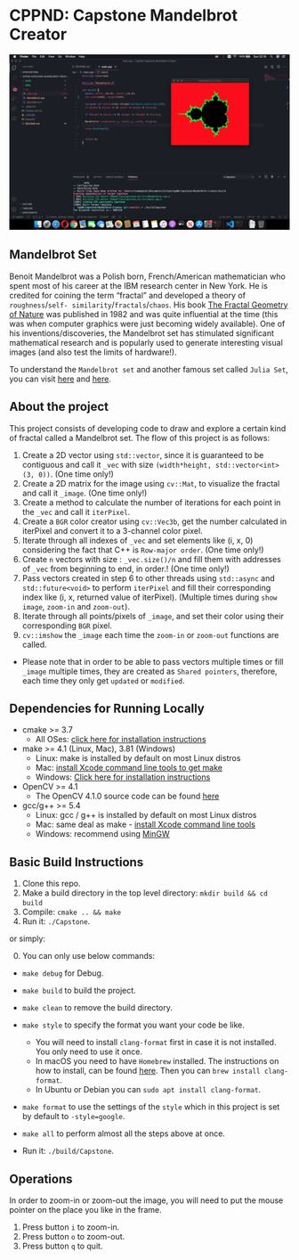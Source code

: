 # CPPND: Capstone Mandelbrot Creator
<img src="data/Mandelbrot_Creator.png"/>

## Mandelbrot Set
Benoit Mandelbrot was a Polish born, French/American mathematician who spent most of his career at the IBM research center in New York. He is credited for coining the term “fractal” and developed a theory of `roughness`/`self- similarity`/`fractals`/`chaos`. His book [The Fractal Geometry of Nature](https://www.amazon.com/Fractal-Geometry-Nature-Benoit-Mandelbrot/dp/0716711869) was published in 1982 and was quite influential at the time (this was when computer graphics were just becoming widely available). One of his inventions/discoveries, the Mandelbrot set has stimulated significant mathematical research and is popularly used to generate interesting visual images (and also test the limits of hardware!). 

To understand the `Mandelbrot set` and another famous set called `Julia Set`, you can visit [here](http://www.math.uchicago.edu/~may/VIGRE/VIGRE2009/REUPapers/Avalos-Bock.pdf) and [here](http://sites.science.oregonstate.edu/~koslickd/Mandelbrot.pdf).

## About the project
This project consists of developing code to draw and explore a certain kind of fractal called a Mandelbrot set. The flow of this project is as follows:

1. Create a 2D vector using `std::vector`, since it is guaranteed to be contiguous and call it `_vec` with size `(width*height, std::vector<int> (3, 0))`. (One time only!)
2. Create a 2D matrix for the image using `cv::Mat`, to visualize the fractal and call it `_image`. (One time only!)
3. Create a method to calculate the number of iterations for each point in the `_vec` and call it `iterPixel`.
4. Create a `BGR` color creator using `cv::Vec3b`, get the number calculated in iterPixel and convert it to a 3-channel color pixel.
5. Iterate through all indexes of `_vec` and set elements like (i, x, 0) considering the fact that C++ is `Row-major order`. (One time only!) 
6. Create `n` vectors with size : `_vec.size()/n` and fill them with addresses of `_vec` from beginning to end, in order.! (One time only!)
7. Pass vectors created in step 6 to other threads using `std::async` and `std::future<void>` to perform `iterPixel` and fill their corresponding index like (i, x, returned value of iterPixel). (Multiple times during `show image`, `zoom-in` and `zoom-out`).
8. Iterate through all points/pixels of `_image`, and set their color using their corresponding `BGR` pixel.
9. `cv::imshow` the `_image` each time the `zoom-in` or `zoom-out` functions are called.
* Please note that in order to be able to pass vectors multiple times or fill `_image` multiple times, they are created as `Shared pointers`, therefore, each time they only get `updated` or `modified`.


## Dependencies for Running Locally
* cmake >= 3.7
  * All OSes: [click here for installation instructions](https://cmake.org/install/)
* make >= 4.1 (Linux, Mac), 3.81 (Windows)
  * Linux: make is installed by default on most Linux distros
  * Mac: [install Xcode command line tools to get make](https://developer.apple.com/xcode/features/)
  * Windows: [Click here for installation instructions](http://gnuwin32.sourceforge.net/packages/make.htm)
* OpenCV >= 4.1
  * The OpenCV 4.1.0 source code can be found [here](https://github.com/opencv/opencv/tree/4.1.0)
* gcc/g++ >= 5.4
  * Linux: gcc / g++ is installed by default on most Linux distros
  * Mac: same deal as make - [install Xcode command line tools](https://developer.apple.com/xcode/features/)
  * Windows: recommend using [MinGW](http://www.mingw.org/)

## Basic Build Instructions

1. Clone this repo.
2. Make a build directory in the top level directory: `mkdir build && cd build`
3. Compile: `cmake .. && make`
4. Run it: `./Capstone`.

or simply:

0. You can only use below commands:
* `make debug` for Debug.
* `make build` to build the project.
* `make clean` to remove the build directory.
* `make style` to specify the format you want your code be like.
  * You will need to install `clang-format` first in case it is not installed. You only need to use it once.
  * In macOS you need to have `Homebrew` installed. The instructions on how to install, can be found [here](https://brew.sh). Then you can `brew install clang-format`.
  * In Ubuntu or Debian you can `sudo apt install clang-format`.

* `make format` to use the settings of the `style` which in this project is set by default to `-style=google`.
* `make all` to perform almost all the steps above at once.
* Run it: `./build/Capstone`.

## Operations
In order to zoom-in or zoom-out the image, you will need to put the mouse pointer on the place you like in the frame.
1. Press button `i` to zoom-in.
2. Press button `o` to zoom-out.
3. Press button `q` to quit.

